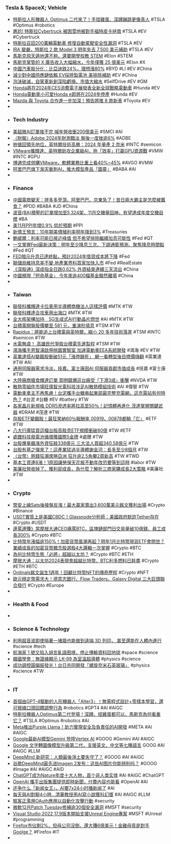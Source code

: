 ### Tesla & SpaceX; Vehicle
- [特斯拉人形機器人 Optimus 二代來了！手捏雞蛋、深蹲蹦跳更像真人](https://technews.tw/2023/12/14/tesla-optimus-gen-2/) #TSLA #Optimus #robotics
- [尷尬! 特斯拉Cybertruck 被困雪地被對手福特皮卡拯救](https://www.kocpc.com.tw/archives/524634) #TSLA #EV #Cybertruck
- [特斯拉召回200萬輛電動車 修復自動駕駛安全性漏洞](https://news.cnyes.com/news/id/5409413) #TSLA #EV
- [IRA 變嚴，特斯拉 2 款 Model 3 明年失去 7,500 美元補助](https://technews.tw/2023/12/14/tesla-to-lose-7500-consumer-tax-credits-for-some-model-3-vehicles/) #TSLA #EV
- [馬斯克飛天遁地還不夠，還要開學校教 STEM](https://technews.tw/2023/12/14/elon-musk-plan-to-build-school-in-austin/) #Elon #STEM
- [馬斯克掌管的 X 廣告收入大幅縮水，今年僅獲 25 億美元](https://finance.technews.tw/2023/12/13/x-brings-in-roughly-2-5-billion-in-advertising-revenue/) #Elon #X
- [中國汽車股分化：比亞迪跌24%，理想漲80%](https://zh.cn.nikkei.com/china/ccompany/54306-2023-12-14-10-41-29.html) #BYD #LI #EV #China
- [減少對中國供應鏈依賴 EV採陸製電池 美排除補助](https://tw.sports.yahoo.com/news/減少對中國供應鏈依賴-ev採陸製電池-美排除補助-201000530.html) #EV #China
- [泡沫破滅，自駕車新創深陷虧損、市值大縮水](https://finance.technews.tw/2023/12/14/the-self-driving-car-stock-bubble-has-popped/) #SelfDrive #EV #GM
- [Honda將在2024年CES消費電子展發表全新全球戰略電動車](https://tw.sports.yahoo.com/news/honda將在2024年ces消費電子展發表全新全球戰略電動車-153823535.html) #Hunda #EV
- [Honda電動車小可愛Honda e即將在2024年停產](https://tw.news.yahoo.com/honda電動車小可愛honda-e即將在2024年停產-050722741.html) #Hunda #EV
- [Mazda 與 Toyota 合作進一步加深！預告將推 8 款新車](https://www.google.com/amp/s/auto.ltn.com.tw/amp/news/24507/) #Toyota #EV
-
- ### Tech Industry
- [美超微AI訂單接不完 喊年營收衝200億美元](https://tw.news.yahoo.com/美超微ai訂單接不完-喊年營收衝200億美元-074449024.html) #SMCI #AI
- [〈財報〉Adobe 2024年財測黯淡 盤後一度挫逾6%](https://news.cnyes.com/news/id/5409727) #ADBE
- [拚搶回領先地位，英特爾技術高層：2024 年量產 2 奈米](https://technews.tw/2023/12/14/intel-2024-2nm/) #INTC #semicon
- [VMware攜輝達、英特爾助攻企業級AI，拚「效率」打贏GPU資源戰](https://www.bnext.com.tw/article/77411/vmware-gpu-privateai-nvidia-intel-ai) #VMW #INTC #GPU
- [博通完成併購VMware，軟體業務比重上看40%~45%](https://finance.technews.tw/2023/12/14/broadcom-completes-acquisition-of-vmware/) #AVGO #VMW
- [阿里巴巴旗下淘天衝刺AI，推大模型產品「圖靈」](https://www.moneydj.com/kmdj/news/newsviewer.aspx?a=44c806d6-c8fc-4316-bd32-d7130bcfa80b) #BABA #AI
-
- ### Finance
- [中國電商變天：拼多多登頂，阿里巴巴、京東急了！昔日兩大霸主是怎麼被蠶食？](https://www.bnext.com.tw/article/77776/pdd-alibaba-jd-china-e-commerce) #PDD #BABA #JD #China
- [波音(BA)積壓的訂單增加至5,324架，11月交機量回神，有望達成年度交機目標](https://uanalyze.com.tw/articles/761974227) #BA
- [美11月PPI年增0.9% 低於預期](https://news.cnyes.com/news/id/5409412) #PPI
- [新債王預言：10年期美債殖利率明年降到3%](https://news.cnyes.com/news/id/5409716) #Treasuries
- [鮑威爾：利率可能已接近峰值 但不希望排除繼續加息可能性](https://www.hk01.com/財經快訊/971366/鮑威爾-利率可能已接近峰值-但不希望排除繼續加息可能性) #Fed #QT
- [一文掌握Fed最新決策：明年至少降息三次、下調通膨預測、聚焦降息時間點](https://news.cnyes.com/news/id/5409617) #Fed #QT
- [FED暗示升息已達終點，預計2024年借貸成本將下降](https://uanalyze.com.tw/articles/538104228) #Fed
- [聯儲局維持息率不變,地產業界料買家加快入市](https://m.cnyes.com/news/id/5410517) #Fed #RealEstate
- [《深股通》深成指全日跌0.62%,外資結束連續三天流出](https://m.cnyes.com/news/id/5410397) #China
- [中國頻現「短命基金」 今年來逾400檔基金黯然離場](https://news.cnyes.com/news/id/5410176) #China
-
- ### Taiwan
- [聯發科攜輝達卡位車用半導體商機法人這樣評價](https://www.ctee.com.tw/news/20231214700712-430201) #MTK #TW
- [聯發科輝達合攻車用出海口](https://www.ctee.com.tw/news/20231214700064-439901) #MTK #TW
- [全大核架構加持　5G生成式AI行動晶片問世](https://www.eettaiwan.com/20231214nt31-5g-generative-ai-mobile-chip-comes-out/) #AI #MTK #TW
- [台積電開盤股價攀至 581 元，重演秒填息](https://finance.technews.tw/2023/12/14/tsmc-dividend/) #TSM #TW
- [Rapidus：將能追上台積電與英特爾，縮小 20 多年技術落差](https://technews.tw/2023/12/14/rapidus-will-be-able-to-catch-up-with-tsmc-and-intel/) #TSM #INTC #semicon #TW
- [水電無虞！ 高雄民代爭取台積電先進製程](https://www.ctee.com.tw/news/20231213701732-431401) #TSM #TW
- [鴻海攜手恩智浦啟用桃園實驗室 加速電動車EEA系統開發](https://ec.ltn.com.tw/article/breakingnews/4520865) #鴻海 #EV #TW
- [英業達搭AI變飆股衝破51元「漲停鎖死」 網一看轉型後目標價嗨翻](https://udn.com/news/story/7251/7640522) #英業達 #TW #AI
- [通用伺服器需求冷淡，技嘉、富士康因AI 伺服器貢獻市值成長](https://technews.tw/2023/12/14/ms-see-about-odm-server/) #技嘉 #富士康 #TW
- [大陸廠商搶食輝達訂單 郭明錤爆這台廠受「下滑3成」衝擊](https://www.ctee.com.tw/news/20231214700957-430502) #NVDA #TW
- [散熱零組件市場旺偉智光電科技涉足AI散熱模組技術](https://www.ctee.com.tw/news/20231213701969-431202) #AI #偉智 #TW
- [電動車車主不再焦慮！台泥攜手台糖串起東部最完整充電網，這充電站有何特色？](https://www.storm.mg/article/4948947) #台泥 #台糖 #EV #battery #TW
- [各家晶片新規格 DDR5滲透率將拉高至50％！記憶體再進化 茂達掌握關鍵武器](https://www.wealth.com.tw/articles/30f52fd6-1c72-4335-8fc6-083bc46b70b0) #DRAM #茂達 #TW
- [存股ETF變飆股！最狂笑納60％報酬率 00919、00878都輸「它」](https://www.ctee.com.tw/news/20231214701019-430403) #ETF #TW
- [八大行庫猛買這檔台股高股息ETF規模衝破80億](https://www.ctee.com.tw/news/20231213701472-430403) #TW #ETF
- [處鋰科技廢電池循環獲國際5金牌](https://www.ctee.com.tw/news/20231213700187-439901) #處鋰 #TW
- [台股爆量飆漲外資狂敲338億元 三大法人買超340.58億元](https://news.cnyes.com/news/id/5410346) #TW
- [台股有基之彈來了！這產業猛過半導體謝金河：長多至少8個月](https://www.ctee.com.tw/news/20231213700638-430503) #TW
- [〈台幣〉熱錢狂潮席捲亞洲 狂升逾2.5角攀2周新高](https://news.cnyes.com/news/id/5408587) #TW #TWD
- [基本工資連8漲！1原因讓勞保天花板不動年改恐要等到這時](https://www.ctee.com.tw/news/20231214701100-430401) #labor #TW
- [美廉社營收掉了、獲利卻成長，為什麼？解析三商家購成長2大策略](https://www.bnext.com.tw/article/77772/simplemart-strategy-2023) #美廉社 #TW
-
- ### Crypto
- [幣安上線Sats後接盤反漲！最大贏家賣出3,600萬美元銘文獲利出場](https://www.blocktempo.com/sats-list-on-binance-fund-received-lead-to-rise/) #Crypto #Binance
- [USDT實質上是美國CBDC！Glassnode分析師：美國政府默許Tether存在](https://www.blocktempo.com/glassnode-analysts-said-that-tether-is-essentially-a-us-cbdc/) #Crypto #USDT
- [邊罵邊賺》當摩根大通CEO痛罵BTC，區塊鏈部門日交易量破10億鎂、員工成長300%](https://www.blocktempo.com/onyx-staff-expands-to-300/) #Crypto #BTC
- [比特幣年漲幅逾150%！加密貨幣風潮再起？明年1月比特幣現貨ETF會問世？業績成長的加密貨幣概念股選股4大邏輯一次掌握](https://m.cnyes.com/news/id/5410282) #Crypto #BTC
- [為何比特幣生態「必將」超越以太坊？](https://www.blocktempo.com/why-is-it-said-that-the-bitcoin-ecosystem-will-inevitably-surpass-the-ethereum-ecosystem/) #Crypto #BTC #ETH
- [摩根大通：以太坊2024表現會超越比特幣，BTC利多燃料已耗盡](https://www.blocktempo.com/jp-morgan-analyst-ethereum-will-outperform-bitcoin-and-other-cryptocurrencies-in-2024-eip-4844-protodanksharding-are-key/) #Crypto #ETH #BTC
- [Ordinals銘文誕生1週年！回顧比特幣NFT的傳奇歷程](https://www.blocktempo.com/one-year-anniversary-of-the-launch-of-ordinals/) #Crypto #NFT
- [歐元穩定幣需求大！德意志銀行、Flow Traders、Galaxy Digital 三大巨頭聯合發行](https://www.blocktempo.com/dws-flow-traders-and-galaxy-digital-jointly-launch-euro-backed-stablecoin/) #Crypto #Europe
-
- ### Health & Food
-
- ### Science & Technology
- [利用超音波即使隔著一堵牆也能做到遠端 3D 列印， 甚至還能在人體內進行](https://www.techbang.com/posts/111794-ultrasound-3d-print) #science #tech
- [航海家 1 號又陷入胡言亂語困境，停止傳輸資料回地球](https://technews.tw/2023/12/14/voyager-1-nasa-fds-tmu-solar-system/) #space #science
- [韓國學會：無證據顯示 LK-99 為室溫超導體](https://technews.tw/2023/12/14/lk-99-no-meissner-effect/) #physics #science
- [成功調控圓偏振發光！台日共同開發「螺旋奈米石英玻璃」](https://technews.tw/2023/12/14/cpl/) #physics #science #TW
-
- ### IT
- [首個由GPT-4驅動的人形機器人「Alter3」！無需程式設計+零樣本學習，還可根據口頭回饋調整行為](https://www.techbang.com/posts/111825-humanoid-robot-gpt-4-alter3) #robotics #GPT4 #AI #AIGC
- [特斯拉機器人Optimus第二代登場！深蹲、捏雞蛋都可以，馬斯克為何看重它？](https://www.bnext.com.tw/article/77784/optimus-2-more-fast) #TSLA #Optimus #robotics #AI
- [Meta推出Purple Llama！助力實現安全及負責任的AI開發](https://today.line.me/tw/v2/article/j7JMLZD) #META #AI #AIGC
- [Google最新AI模型Gemini 登陸Vertex AI](https://amp-news.cnyes.com/news/id/5410242) #GOOG #Gemini #AI #AIGC
- [Google 文字轉圖像模型升級第二代，支援英文、中文等七種語言](https://technews.tw/2023/12/14/google-imagen-2-is-generally-available-for-vertex-ai-customers-on-the-allowlist/) GOOG #AI #AIGC #LLM
- [DeepMind 新研究：人類最後淨土要失守了？](https://technews.tw/2023/12/14/learning-few-shot-imitation-as-cultural-transmission/) #GOOG #AI #AIGC
- [谷歌DeepMind最先进Imagen 2发布：这些AI图片你能辨别吗？](https://www.jiqizhixin.com/articles/2023-12-14-3) #GOOG #Image #AI #AIGC #AID
- [ChatGPT成为Nature年度十大人物，首个非人类实体](https://www.jiqizhixin.com/articles/2023-12-14-5) #AI #AIGC #ChatGPT
- [OpenAI 攜手出版集團提供即時新聞，付費內容也能看](https://technews.tw/2023/12/14/axel-springer-wz-openai/) #OpenAI #AI
- [还争什么「新闻女王」，AI要7x24小时播新闻了](https://www.jiqizhixin.com/articles/2023-12-14-6) #AI
- [每天與AI對聊4小時…清華教授用AI寫小說獲科幻獎](https://udn.com/news/story/7335/7640770) #AI #AIGC #LLM
- [駭客正濫用OAuth應用以自動化攻擊行動](https://www.ithome.com.tw/news/160308) #security
- [微軟12月Patch Tuesday修補逾30個安全漏洞](https://www.ithome.com.tw/news/160318) #MSFT #security
- [Visual Studio 2022 17.9版本開始支援Unreal Engine專案](https://www.ithome.com.tw/news/160311) #MSFT #Unreal #programming
- [Firefox市佔剩2%，但母公司沒倒、還大賺6億美元！金雞母竟是對手Goolge？](https://www.bnext.com.tw/article/77790/firefox-mozilla-) #Firefox #IT
-